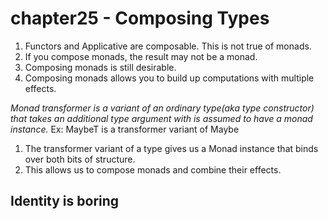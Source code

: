 # chapter25 - Composing Types

1. Functors and Applicative are composable. This is not true of monads.
2. If you compose monads, the result may not be a monad.
3. Composing monads is still desirable.
4. Composing monads allows you to build up computations with multiple effects.

*Monad transformer is a variant of an ordinary type(aka type constructor) that takes an additional type argument with is assumed to have a monad instance.*
Ex: MaybeT is a transformer variant of Maybe

1. The transformer variant of a type gives us a Monad instance that binds over both bits of structure.
2. This allows us to compose monads and combine their effects.

## Identity is boring
